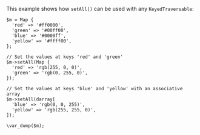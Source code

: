 This example shows how `setAll()` can be used with any `KeyedTraversable`:

```basic-usage.php
$m = Map {
  'red' => '#ff0000',
  'green' => '#00ff00',
  'blue' => '#0000ff',
  'yellow' => '#ffff00',
};

// Set the values at keys 'red' and 'green'
$m->setAll(Map {
  'red' => 'rgb(255, 0, 0)',
  'green' => 'rgb(0, 255, 0)',
});

// Set the values at keys 'blue' and 'yellow' with an associative array
$m->setAll(darray[
  'blue' => 'rgb(0, 0, 255)',
  'yellow' => 'rgb(255, 255, 0)',
]);

\var_dump($m);
```
